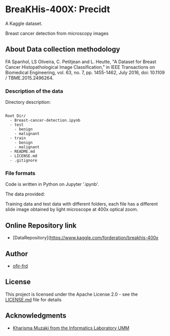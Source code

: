 # BreaKHis-400X: Precidt

A Kaggle dataset.

Breast cancer detection from microscopy images


## About Data collection methodology

FA Spanhol, LS Oliveira, C. Petitjean and L. Heutte, "A Dataset for Breast Cancer Histopathological Image Classification," in IEEE Transactions on Biomedical Engineering, vol. 63, no. 7, pp. 1455-1462, July 2016, doi: 10.1109 / TBME.2015.2496264.


### Description of the data

Directory description:

```

Root Dir/
  - Breast-cancer-detection.ipynb
  - test
    - benign
    - malignant
  - train
    - benign
    - malignant
  - README.md
  - LICENSE.md
  - .gitignore

```


### File formats

Code is written in Python on Jupyter '.ipynb'.

The data provided:

Training data and test data with different folders, each file has a different slide image obtained by light microscope at 400x optical zoom.


## Online Repository link

* [DataRepository](https://www.kaggle.com/forderation/breakhis-400x

## Author

* [ofir-frd](https://github.com/ofir-frd)


## License

This project is licensed under the Apache License 2.0 - see the [LICENSE.md](https://github.com/ofir-frd/BreaKHis-400X/blob/main/LICENSE) file for details

## Acknowledgments

* [Kharisma Muzaki from the Informatics Laboratory UMM](https://www.kaggle.com/forderation)

